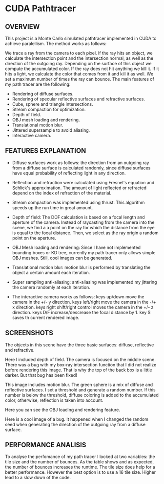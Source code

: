 CUDA Pathtracer
===================

## OVERVIEW

This project is a Monte Carlo simulated pathtracer implemented in CUDA to achieve paralellism. The method works as follows: 

We trace a ray from the camera to each pixel. If the ray hits an object, we calculate the intersection point and the intersection normal, as well as the direction 
of the outgoing ray. Depending on the surface of this object we compute the accumulated color. If the ray does not hit anything we kill it. If it hits a light, we calculate the color 
that comes from it and kill it as well. We set a maximum number of times the ray can bounce. 
The main features of my path tracer are the following: 

* Rendering of diffuse surfaces.
* Rendering of specular reflective surfaces and refractive surfaces.
* Cube, sphere and triangle intersections.
* Stream compaction for optimization. 
* Depth of field.
* OBJ mesh loading and rendering. 
* Translational motion blur. 
* Jittered supersample to avoid aliasing. 
* Interactive camera. 

## FEATURES EXPLANATION

* Diffuse surfaces work as follows: the direction from an outgoing ray from a diffuse surface is calculated randomly, since diffuse surfaces have equal probability of 
reflecting light in any direction.

* Reflection and refraction were calculated using Fresnel's equation and Schlick's approximation. The amount of light reflected or refracted depend on the index of refraction 
of the material.

* Stream compaction was implemented using thrust. This algorithm speeds up the run time in great amount. 

* Depth of field: The DOF calculation is based on a focal length and aperture of the camera. Instead of
raycasting from the camera into the scene, we find a a point on the ray for which the distance from the eye is 
equal to the focal distance. Then, we select as the ray origin a random point on the aperture. 
	
* OBJ Mesh loading and rendering: Since I have not implemented bounding boxes or KD tree, currently my path tracer only allows simple OBJ meshes. Still, cool images can 
be generated. 

* Translational motion blur: motion blur is performed by translating the object a certain amount each iteration.  

* Super sampling anti-aliasing: anti-aliasing was implemented my jittering the camera randomly at each iteration. 

* The interactive camera works as follows: 
	keys up/down move the camera in the +/- y direction.
	keys left/right move the camera in the -/+ x direction.
	keys right shift/right control moves the camera in the +/- z direction.
	keys D/F increase/descrease the focal distance by 1.
	key S saves th current rendered image. 


## SCREENSHOTS

The objects in this scene have the three basic surfaces: diffuse, reflective and refractive. 


Here I included depth of field. The camera is focused on the middle scene. There was a bug with my box-ray intersection function that I did not realize before rendering this
image. That is why the top of the back box is a little darker. But that bug has been fixed!

This image includes motion blur. The green sphere is a mix of diffuse and reflective surfaces. I set a threshold and generate a random number. If this number is below the threshold, 
diffuse coloring is added to the accumulated color, otherwise, reflection is taken into account. 

Here you can see the OBJ loading and rendering feature. 

Here is a cool image of a bug. It happened when I changed the random seed when generating the direction of the outgoing ray from a diffuse surface. 

## PERFORMANCE ANALISIS

To analyse the perfomance of my path tracer I looked at two variables: the tile size and the number of bounces. 
As the table shows and as expected, the number of bounces increases the runtime. The tile size does help for a better performance. However the best option 
is to use a 16 tile size. Higher lead to a slow down of the code. 



